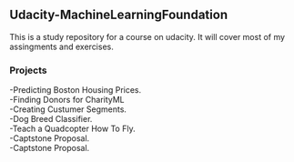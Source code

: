 ## Udacity-MachineLearningFoundation


This is a study repository for a course on udacity. It will cover most of my assingments and exercises.


### Projects
-Predicting Boston Housing Prices.  
-Finding Donors for CharityML      
-Creating Custumer Segments.  
-Dog Breed Classifier.  
-Teach a Quadcopter How To Fly.  
-Captstone Proposal.  
-Captstone Proposal.   

